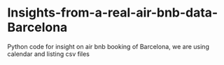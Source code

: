 # Insights-from-a-real-air-bnb-data-Barcelona
Python code for insight on air bnb booking of Barcelona, we are using calendar and listing csv files
